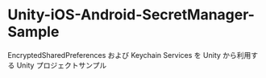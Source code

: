 # Unity-iOS-Android-SecretManager-Sample
EncryptedSharedPreferences および Keychain Services を Unity から利用する Unity プロジェクトサンプル
